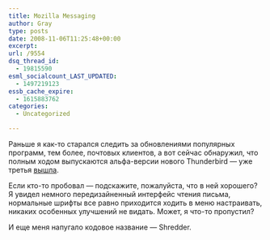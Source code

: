 ```yaml
---
title: Mozilla Messaging
author: Gray
type: posts
date: 2008-11-06T11:25:48+00:00
excerpt:
url: /9554
dsq_thread_id:
  - 19815590
esml_socialcount_LAST_UPDATED:
  - 1497219123
essb_cache_expire:
  - 1615883762
categories:
  - Uncategorized

---
```








Раньше я как-то старался следить за обновлениями популярных программ, тем более, почтовых клиентов, а вот сейчас обнаружил, что полным ходом выпускаются альфа-версии нового Thunderbird &#8212; уже третья <a href="http://www.mozillamessaging.com/en-US/thunderbird/3.0a3/" target="_blank">вышла</a>.

Если кто-то пробовал &#8212; подскажите, пожалуйста, что в ней хорошего? Я увидел немного передизайненный интерфейс чтения письма, нормальные шрифты все равно приходится ходить в меню настраивать, никаких особенных улучшений не видать. Может, я что-то пропустил?

И еще меня напугало кодовое название &#8212; Shredder.